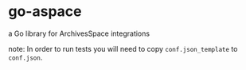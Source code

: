 # go-aspace
a Go library for ArchivesSpace integrations

note: In order to run tests you will need to copy `conf.json_template` to `conf.json`.
